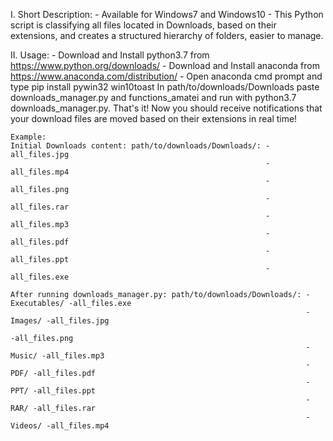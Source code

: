 I. Short Description:
       - Available for Windows7 and Windows10
       - This Python script is classifying all files located in Downloads, based on their extensions, and creates a structured hierarchy of folders, easier to manage.

II. Usage:
    - Download and Install python3.7 from https://www.python.org/downloads/
    - Download and Install anaconda from https://www.anaconda.com/distribution/
    - Open anaconda cmd prompt and type pip install pywin32 win10toast
    In path/to/downloads/Downloads paste downloads_manager.py and functions_amatei and run with python3.7 downloads_manager.py.
    That's it! Now you should receive notifications that your download files are moved based on their extensions in real time!
    
    Example: 
    Initial Downloads content: path/to/downloads/Downloads/: -all_files.jpg
                                                             -all_files.mp4
                                                             -all_files.png
                                                             -all_files.rar
                                                             -all_files.mp3
                                                             -all_files.pdf
                                                             -all_files.ppt
                                                             -all_files.exe
                                                             
    After running downloads_manager.py: path/to/downloads/Downloads/: -Executables/ -all_files.exe
                                                                      -Images/ -all_files.jpg
                                                                               -all_files.png
                                                                      -Music/ -all_files.mp3
                                                                      -PDF/ -all_files.pdf
                                                                      -PPT/ -all_files.ppt
                                                                      -RAR/ -all_files.rar
                                                                      -Videos/ -all_files.mp4
